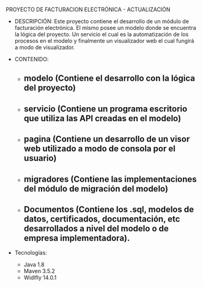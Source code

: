 PROYECTO DE FACTURACION ELECTRÓNICA - ACTUALIZACIÓN

* DESCRIPCIÓN: 
	Este proyecto contiene el desarrollo de un módulo de facturación electrónica. 
	El mismo posee un modelo donde se encuentra la lógica del proyecto. Un servicio 
	el cual es la automatización de los procesos en el modelo y finalmente un visualizador 
	web el cual fungirá a modo de visualizador.

* CONTENIDO:
	* modelo (Contiene el desarrollo con la lógica del proyecto)
		-
	* servicio (Contiene un programa escritorio que utiliza las API creadas en el modelo)
		-
	* pagina (Contiene un desarrollo de un visor web utilizado a modo de consola por el usuario)
		- 
	* migradores (Contiene las implementaciones del módulo de migración del modelo)
		- 
	* Documentos (Contiene los .sql, modelos de datos, certificados, documentación, etc desarrollados
	  a nivel del modelo o de empresa implementadora).
		- 

* Tecnologías:
	* Java 1.8
	* Maven 3.5.2
	* Widlfly 14.0.1

